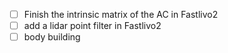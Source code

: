 - [ ] Finish the intrinsic matrix of the AC in Fastlivo2
- [ ] add a lidar point filter in Fastlivo2
- [ ] body building